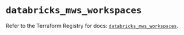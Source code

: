 # `databricks_mws_workspaces`

Refer to the Terraform Registry for docs: [`databricks_mws_workspaces`](https://registry.terraform.io/providers/databricks/databricks/1.66.0/docs/resources/mws_workspaces).
